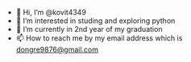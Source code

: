 - 👋 Hi, I’m @kovit4349
- 👀 I’m interested in studing and exploring python
- 🌱 I’m currently in 2nd year of my graduation
- 📫 How to reach me by my email address which is dongre9876@gmail.com

<!---
kovit4349/kovit4349 is a ✨ special ✨ repository because its `README.md` (this file) appears on your GitHub profile.
You can click the Preview link to take a look at your changes.
--->
